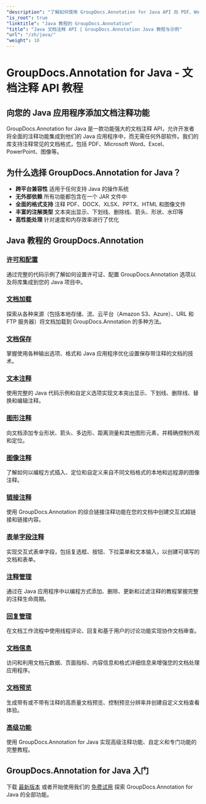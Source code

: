 ```yaml
---
"description": "了解如何使用 GroupDocs.Annotation for Java API 向 PDF、Word、Excel 和 PowerPoint 文档添加注释。获取分步集成教程和代码示例。"
"is_root": true
"linktitle": "Java 教程的 GroupDocs.Annotation"
"title": "Java 文档注释 API | GroupDocs.Annotation Java 教程与示例"
"url": "/zh/java/"
"weight": 10
---
```


# GroupDocs.Annotation for Java - 文档注释 API 教程

## 向您的 Java 应用程序添加文档注释功能

GroupDocs.Annotation for Java 是一款功能强大的文档注释 API，允许开发者将全面的注释功能集成到他们的 Java 应用程序中，而无需任何外部软件。我们的库支持注释常见的文档格式，包括 PDF、Microsoft Word、Excel、PowerPoint、图像等。

## 为什么选择 GroupDocs.Annotation for Java？

- **跨平台兼容性** 适用于任何支持 Java 的操作系统
- **无外部依赖** 所有功能都包含在一个 JAR 文件中
- **全面的格式支持** 注释 PDF、DOCX、XLSX、PPTX、HTML 和图像文件
- **丰富的注解类型** 文本突出显示、下划线、删除线、箭头、形状、水印等
- **高性能处理** 针对速度和内存效率进行了优化

## Java 教程的 GroupDocs.Annotation

### [许可和配置](./licensing-and-configuration)
通过完整的代码示例了解如何设置许可证、配置 GroupDocs.Annotation 选项以及将库集成到您的 Java 项目中。

### [文档加载](./document-loading)
探索从各种来源（包括本地存储、流、云平台（Amazon S3、Azure）、URL 和 FTP 服务器）将文档加载到 GroupDocs.Annotation 的多种方法。

### [文档保存](./document-saving)
掌握使用各种输出选项、格式和 Java 应用程序优化设置保存带注释的文档的技术。

### [文本注释](./text-annotations)
使用完整的 Java 代码示例和自定义选项实现文本突出显示、下划线、删除线、替换和编辑注释。

### [图形注释](./graphical-annotations)
向文档添加专业形状、箭头、多边形、距离测量和其他图形元素，并精确控制外观和定位。

### [图像注释](./image-annotations)
了解如何以编程方式插入、定位和自定义来自不同文档格式的本地和远程源的图像注释。

### [链接注释](./link-annotations)
使用 GroupDocs.Annotation 的综合链接注释功能在您的文档中创建交互式超链接和链接内容。

### [表单字段注释](./form-field-annotations)
实现交互式表单字段，包括复选框、按钮、下拉菜单和文本输入，以创建可填写的文档和表单。

### [注释管理](./annotation-management)
通过在 Java 应用程序中以编程方式添加、删除、更新和过滤注释的教程掌握完整的注释生命周期。

### [回复管理](./reply-management)
在文档工作流程中使用线程评论、回复和基于用户的讨论功能实现协作文档审查。

### [文档信息](./document-information)
访问和利用文档元数据、页面指标、内容信息和格式详细信息来增强您的文档处理应用程序。

### [文档预览](./document-preview)
生成带有或不带有注释的高质量文档预览、控制预览分辨率并创建自定义文档查看体验。

### [高级功能](./advanced-features)
使用 GroupDocs.Annotation for Java 实现高级注释功能、自定义和专门功能的完整教程。

## GroupDocs.Annotation for Java 入门

下载 [最新版本](https://releases.groupdocs.com/annotation/java/) 或者开始使用我们的 [免费试用](https://releases.groupdocs.com/annotation/java/) 探索 GroupDocs.Annotation for Java 的全部功能。